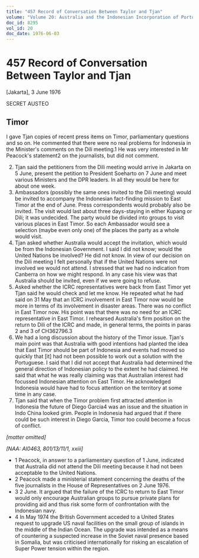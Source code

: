 ```yaml
---
title: "457 Record of Conversation Between Taylor and Tjan"
volume: "Volume 20: Australia and the Indonesian Incorporation of Portuguese Timor, 1974-1976"
doc_id: 8295
vol_id: 20
doc_date: 1976-06-03
---
```


# 457 Record of Conversation Between Taylor and Tjan

[Jakarta], 3 June 1976

SECRET AUSTEO

## Timor

I gave Tjan copies of recent press items on Timor, parliamentary questions and so on. He commented that there were no real problems for Indonesia in the Minister's comments on the Dili meeting.1 He was very interested in Mr Peacock's statement2 on the journalists, but did not comment.

  2. Tjan said the petitioners from the Dili meeting would arrive in Jakarta on 5 June, present the petition to President Soeharto on 7 June and meet various Ministers and the DPR leaders. In all they would be here for about one week.
  3. Ambassadors (possibly the same ones invited to the Dili meeting) would be invited to accompany the Indonesian fact-finding mission to East Timor at the end of June. Press correspondents would probably also be invited. The visit would last about three days-staying in either Kupang or Dili; it was undecided. The party would be divided into groups to visit various places in East Timor. So each Ambassador would see a selection (maybe even only one) of the places the party as a whole would visit.
  4. Tjan asked whether Australia would accept the invitation, which would be from the Indonesian Government. I said I did not know; would the United Nations be involved? He did not know. In view of our decision on the Dili meeting I felt personally that if the United Nations were not involved we would not attend. I stressed that we had no indication from Canberra on how we might respond. In any case his view was that Australia should be invited, even if we were going to refuse.
  5. Asked whether the ICRC representatives were back from East Timor yet Tjan said he would check and let me know. He repeated what he had said on 31 May that an ICRC involvement in East Timor now would be more in terms of its involvement in disaster areas. There was no conflict in East Timor now. His point was that there was no need for an ICRC representative in East Timor. I rehearsed Australia's firm position on the return to Dili of the ICRC and made, in general terms, the points in paras 2 and 3 of CH362796.3
  6. We had a long discussion about the history of the Timor issue. Tjan's main point was that Australia with good intentions had planted the idea that East Timor should be part of Indonesia and events had moved so quickly that [it] had not been possible to work out a solution with the Portuguese. I said that I did not accept that Australia had determined the general direction of Indonesian policy to the extent he had claimed. He said that what he was really claiming was that Australian interest had focussed Indonesian attention on East Timor. He acknowledged Indonesia would have had to focus attention on the territory at some time in any case.
  7. Tjan said that when the Timor problem first attracted attention in Indonesia the future of Diego Garcia4 was an issue and the situation in Indo China looked grim. People in Indonesia had argued that if there could be such interest in Diego Garcia, Timor too could become a focus of conflict.



_[matter omitted]_

_[NAA: Al0463, 801/13/11/1, xxiii]_

  * 1 Peacock, in answer to a parliamentary question of 1 June, indicated that Australia did not attend the Dili meeting because it had not been acceptable to the United Nations.
  * 2 Peacock made a ministerial statement concerning the deaths of the five journalists in the House of Representatives on 2 June 1976.
  * 3 2 June. It argued that the failure of the ICRC to return to East Timor would only encourage Australian groups to pursue private plans for providing aid and thus risk some form of confrontation with the Indonesian navy.
  * 4 In May 1974 the British Government acceded to a United States request to upgrade US naval facilities on the small group of islands in the middle of the Indian Ocean. The upgrade was intended as a means of countering a suspected increase in the Soviet naval presence based in Somalia, but was criticised internationally for risking an escalation of Super Power tension within the region.


